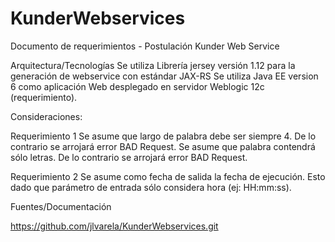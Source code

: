 # KunderWebservices

Documento de requerimientos - Postulación Kunder Web Service


Arquitectura/Tecnologías
Se utiliza Librería jersey versión 1.12 para la generación de webservice con estándar JAX-RS
Se utiliza Java EE version 6 como aplicación Web desplegado en servidor Weblogic 12c (requerimiento).


Consideraciones:


Requerimiento 1
Se asume que largo de palabra debe ser siempre 4. De lo contrario se arrojará error BAD Request.
Se asume que palabra contendrá sólo letras. De lo contrario se arrojará error BAD Request.


Requerimiento 2
Se asume como fecha de salida la fecha de ejecución. Esto dado que parámetro de entrada sólo considera hora (ej: HH:mm:ss).




Fuentes/Documentación


https://github.com/jlvarela/KunderWebservices.git
